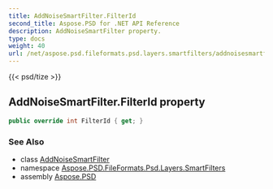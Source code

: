 ```yaml
---
title: AddNoiseSmartFilter.FilterId
second_title: Aspose.PSD for .NET API Reference
description: AddNoiseSmartFilter property. 
type: docs
weight: 40
url: /net/aspose.psd.fileformats.psd.layers.smartfilters/addnoisesmartfilter/filterid/
---
```

{{< psd/tize >}}
## AddNoiseSmartFilter.FilterId property

```csharp
public override int FilterId { get; }
```

### See Also

* class [AddNoiseSmartFilter](../)
* namespace [Aspose.PSD.FileFormats.Psd.Layers.SmartFilters](../../addnoisesmartfilter/)
* assembly [Aspose.PSD](../../../)


